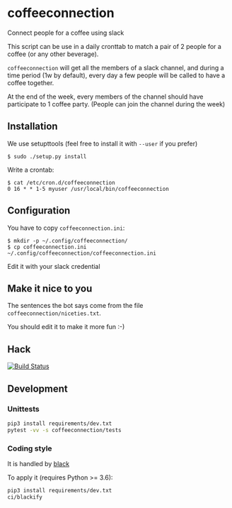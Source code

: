 # coffeeconnection
Connect people for a coffee using slack

This script can be use in a daily cronttab to match a pair of 2 people for a
coffee (or any other beverage).

`coffeeconnection` will get all the members of a slack channel, and during a time
period (1w by default), every day a few people will be called to have a coffee
together.

At the end of the week, every members of the channel should have participate to 1
coffee party. (People can join the channel during the week)

## Installation

We use setupttools (feel free to install it with `--user` if you prefer)

```
$ sudo ./setup.py install
```

Write a crontab:

```
$ cat /etc/cron.d/coffeeconnection
0 16 * * 1-5 myuser /usr/local/bin/coffeeconnection
```

## Configuration

You have to copy `coffeeconnection.ini`:

```
$ mkdir -p ~/.config/coffeeconnection/
$ cp coffeeconnection.ini ~/.config/coffeeconnection/coffeeconnection.ini
```

Edit it with your slack credential

## Make it nice to you

The sentences the bot says come from the file `coffeeconnection/niceties.txt`.

You should edit it to make it more fun :-)

## Hack

[![Build Status](https://travis-ci.org/CedricCabessa/coffeeconnection.svg?branch=master)](https://travis-ci.org/CedricCabessa/coffeeconnection)

## Development

### Unittests

```bash
pip3 install requirements/dev.txt
pytest -vv -s coffeeconnection/tests
```

### Coding style

It is handled by [black](https://github.com/psf/black)

To apply it (requires Python >= 3.6):

```bash
pip3 install requirements/dev.txt
ci/blackify
```
